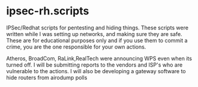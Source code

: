 # ipsec-rh.scripts
IPSec/Redhat scripts for pentesting and hiding things.
These scripts were written while I was setting up networks, and making sure they are safe.
These are for educational purposes only and if you use them to commit a crime, you are the one responsible for your own actions.


Atheros, BroadCom, RaLink,RealTech were announcing WPS even when its turned off.
I will be submitting reports to the vendors and ISP's who are vulnerable to the actions.
I will also be developing a gateway software to hide routers from airodump polls
